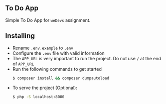 ## To Do App
Simple To Do App for `weDevs` assignment.

## Installing
- Rename `.env.example` to `.env`
- Configure the `.env` file with valid information
- The `APP_URL` is very important to run the project. Do not use `/` at the end of `APP_URL`
- Run the following commands to get started
    ```bash
    $ composer install && composer dumpautoload
    ```
- To serve the project (Optional):
    ```bash
    $ php -S localhost:8000
    ```
